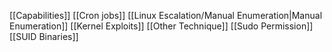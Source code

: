 
[[Capabilities]]
[[Cron jobs]]
[[Linux Escalation/Manual Enumeration|Manual Enumeration]]
[[Kernel Exploits]]
[[Other Technique]]
[[Sudo Permission]]
[[SUID Binaries]]